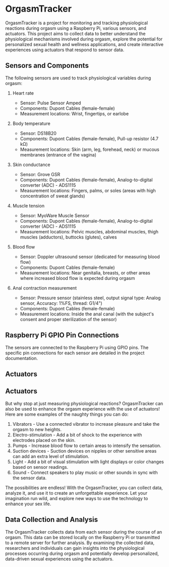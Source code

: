 # OrgasmTracker

OrgasmTracker is a project for monitoring and tracking physiological reactions during orgasm using a Raspberry Pi, various sensors, and actuators. This project aims to collect data to better understand the physiological mechanisms involved during orgasm, explore the potential for personalized sexual health and wellness applications, and create interactive experiences using actuators that respond to sensor data.

## Sensors and Components

The following sensors are used to track physiological variables during orgasm:

1. Heart rate
   - Sensor: Pulse Sensor Amped
   - Components: Dupont Cables (female-female)
   - Measurement locations: Wrist, fingertips, or earlobe

2. Body temperature
   - Sensor: DS18B20
   - Components: Dupont Cables (female-female), Pull-up resistor (4.7 kΩ)
   - Measurement locations: Skin (arm, leg, forehead, neck) or mucous membranes (entrance of the vagina)

3. Skin conductance
   - Sensor: Grove GSR
   - Components: Dupont Cables (female-female), Analog-to-digital converter (ADC) - ADS1115
   - Measurement locations: Fingers, palms, or soles (areas with high concentration of sweat glands)

4. Muscle tension
   - Sensor: MyoWare Muscle Sensor
   - Components: Dupont Cables (female-female), Analog-to-digital converter (ADC) - ADS1115
   - Measurement locations: Pelvic muscles, abdominal muscles, thigh muscles (adductors), buttocks (glutes), calves

5. Blood flow
   - Sensor: Doppler ultrasound sensor (dedicated for measuring blood flow)
   - Components: Dupont Cables (female-female)
   - Measurement locations: Near genitalia, breasts, or other areas where increased blood flow is expected during orgasm

6. Anal contraction measurement
   - Sensor: Pressure sensor (stainless steel, output signal type: Analog sensor, Accuracy: 1%FS, thread: G1/4")
   - Components: Dupont Cables (female-female)
   - Measurement locations: Inside the anal canal (with the subject's consent and proper sterilization of the sensor)

## Raspberry Pi GPIO Pin Connections

The sensors are connected to the Raspberry Pi using GPIO pins. The specific pin connections for each sensor are detailed in the project documentation.

## Actuators

## Actuators

But why stop at just measuring physiological reactions? OrgasmTracker can also be used to enhance the orgasm experience with the use of actuators! Here are some examples of the naughty things you can do:

1. Vibrators - Use a connected vibrator to increase pleasure and take the orgasm to new heights.
2. Electro-stimulation - Add a bit of shock to the experience with electrodes placed on the skin.
3. Pumps - Increase blood flow to certain areas to intensify the sensation.
4. Suction devices - Suction devices on nipples or other sensitive areas can add an extra level of stimulation.
5. Light - Add a bit of visual stimulation with light displays or color changes based on sensor readings.
6. Sound - Connect speakers to play music or other sounds in sync with the sensor data.

The possibilities are endless! With the OrgasmTracker, you can collect data, analyze it, and use it to create an unforgettable experience. Let your imagination run wild, and explore new ways to use the technology to enhance your sex life.

## Data Collection and Analysis

The OrgasmTracker collects data from each sensor during the course of an orgasm. This data can be stored locally on the Raspberry Pi or transmitted to a remote server for further analysis. By examining the collected data, researchers and individuals can gain insights into the physiological processes occurring during orgasm and potentially develop personalized, data-driven sexual experiences using the actuators.
